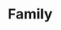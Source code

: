 ---
title: Family
layout: revealjs-talkabout
quantity: 4
script: 
- There are ___ people in my family. 
- My family consists of me, my father, my mother and ___ sibling(s). 
- I'm number ___ of a family of ___. 
- I have ___ older brother(s) and  ___ younger sibling(s). 
- My father's name is ___. 
- My mother's name is ___. 
- My oldest (brother's/sister's)  name is ___.
- My youngest (brother's/sister's)  name is ___. 
- My father (is/was) a(n) ___. 
- My mother (is/was) a(n) ___. 
- My (brother/sister) ___ is a(n) ___. 
- I'm (married/single/divorced). 
- My family consists of me, my (wife/husband) and ___ children.
- My (wife's/husband's) name is ___.  
- I have ___ boy(s) and ___ girl(s). 
- My (son's/daughter's) name is ___. 
- I (don't) get along really well with my ___. 
---